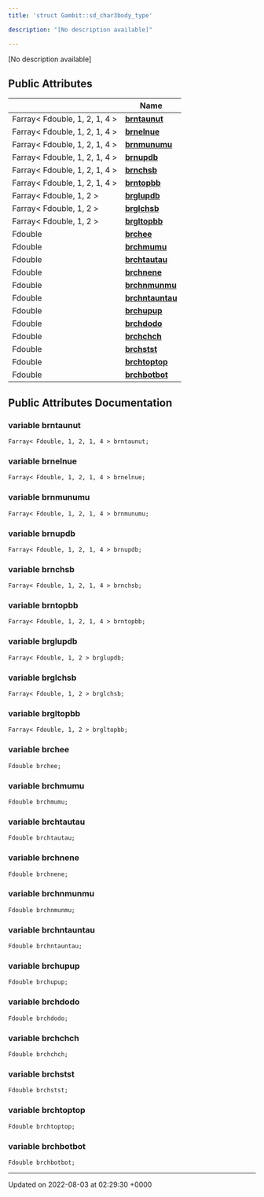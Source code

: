 ```yaml
---
title: 'struct Gambit::sd_char3body_type'

description: "[No description available]"

---
```









[No description available]

## Public Attributes

|                | Name           |
| -------------- | -------------- |
| Farray< Fdouble, 1, 2, 1, 4 > | **[brntaunut](/documentation/code/main/classes/structgambit_1_1sd__char3body__type/#variable-brntaunut)**  |
| Farray< Fdouble, 1, 2, 1, 4 > | **[brnelnue](/documentation/code/main/classes/structgambit_1_1sd__char3body__type/#variable-brnelnue)**  |
| Farray< Fdouble, 1, 2, 1, 4 > | **[brnmunumu](/documentation/code/main/classes/structgambit_1_1sd__char3body__type/#variable-brnmunumu)**  |
| Farray< Fdouble, 1, 2, 1, 4 > | **[brnupdb](/documentation/code/main/classes/structgambit_1_1sd__char3body__type/#variable-brnupdb)**  |
| Farray< Fdouble, 1, 2, 1, 4 > | **[brnchsb](/documentation/code/main/classes/structgambit_1_1sd__char3body__type/#variable-brnchsb)**  |
| Farray< Fdouble, 1, 2, 1, 4 > | **[brntopbb](/documentation/code/main/classes/structgambit_1_1sd__char3body__type/#variable-brntopbb)**  |
| Farray< Fdouble, 1, 2 > | **[brglupdb](/documentation/code/main/classes/structgambit_1_1sd__char3body__type/#variable-brglupdb)**  |
| Farray< Fdouble, 1, 2 > | **[brglchsb](/documentation/code/main/classes/structgambit_1_1sd__char3body__type/#variable-brglchsb)**  |
| Farray< Fdouble, 1, 2 > | **[brgltopbb](/documentation/code/main/classes/structgambit_1_1sd__char3body__type/#variable-brgltopbb)**  |
| Fdouble | **[brchee](/documentation/code/main/classes/structgambit_1_1sd__char3body__type/#variable-brchee)**  |
| Fdouble | **[brchmumu](/documentation/code/main/classes/structgambit_1_1sd__char3body__type/#variable-brchmumu)**  |
| Fdouble | **[brchtautau](/documentation/code/main/classes/structgambit_1_1sd__char3body__type/#variable-brchtautau)**  |
| Fdouble | **[brchnene](/documentation/code/main/classes/structgambit_1_1sd__char3body__type/#variable-brchnene)**  |
| Fdouble | **[brchnmunmu](/documentation/code/main/classes/structgambit_1_1sd__char3body__type/#variable-brchnmunmu)**  |
| Fdouble | **[brchntauntau](/documentation/code/main/classes/structgambit_1_1sd__char3body__type/#variable-brchntauntau)**  |
| Fdouble | **[brchupup](/documentation/code/main/classes/structgambit_1_1sd__char3body__type/#variable-brchupup)**  |
| Fdouble | **[brchdodo](/documentation/code/main/classes/structgambit_1_1sd__char3body__type/#variable-brchdodo)**  |
| Fdouble | **[brchchch](/documentation/code/main/classes/structgambit_1_1sd__char3body__type/#variable-brchchch)**  |
| Fdouble | **[brchstst](/documentation/code/main/classes/structgambit_1_1sd__char3body__type/#variable-brchstst)**  |
| Fdouble | **[brchtoptop](/documentation/code/main/classes/structgambit_1_1sd__char3body__type/#variable-brchtoptop)**  |
| Fdouble | **[brchbotbot](/documentation/code/main/classes/structgambit_1_1sd__char3body__type/#variable-brchbotbot)**  |

## Public Attributes Documentation

### variable brntaunut

```
Farray< Fdouble, 1, 2, 1, 4 > brntaunut;
```


### variable brnelnue

```
Farray< Fdouble, 1, 2, 1, 4 > brnelnue;
```


### variable brnmunumu

```
Farray< Fdouble, 1, 2, 1, 4 > brnmunumu;
```


### variable brnupdb

```
Farray< Fdouble, 1, 2, 1, 4 > brnupdb;
```


### variable brnchsb

```
Farray< Fdouble, 1, 2, 1, 4 > brnchsb;
```


### variable brntopbb

```
Farray< Fdouble, 1, 2, 1, 4 > brntopbb;
```


### variable brglupdb

```
Farray< Fdouble, 1, 2 > brglupdb;
```


### variable brglchsb

```
Farray< Fdouble, 1, 2 > brglchsb;
```


### variable brgltopbb

```
Farray< Fdouble, 1, 2 > brgltopbb;
```


### variable brchee

```
Fdouble brchee;
```


### variable brchmumu

```
Fdouble brchmumu;
```


### variable brchtautau

```
Fdouble brchtautau;
```


### variable brchnene

```
Fdouble brchnene;
```


### variable brchnmunmu

```
Fdouble brchnmunmu;
```


### variable brchntauntau

```
Fdouble brchntauntau;
```


### variable brchupup

```
Fdouble brchupup;
```


### variable brchdodo

```
Fdouble brchdodo;
```


### variable brchchch

```
Fdouble brchchch;
```


### variable brchstst

```
Fdouble brchstst;
```


### variable brchtoptop

```
Fdouble brchtoptop;
```


### variable brchbotbot

```
Fdouble brchbotbot;
```


-------------------------------

Updated on 2022-08-03 at 02:29:30 +0000